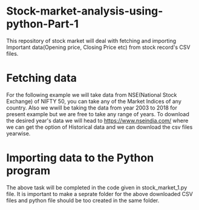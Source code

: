 # Stock-market-analysis-using-python-Part-1
This repository of stock market will deal with fetching and importing Important data(Opening price, Closing Price etc) from stock record's CSV files.
# Fetching data
For the following example we will take data from NSE(National Stock Exchange) of NIFTY 50, you can take any of the Market Indices of any country. Also we wwill be taking the data from year 2003 to 2018 for present example but we are free to take any range of years. To download the desired year's data we will head to https://www.nseindia.com/ where we can get the option of Historical data and we can download the csv files yearwise.
# Importing data to the Python program
The above task will be completed in the code given in stock_market_1.py file. It is important to make a seprate folder for the above downloaded CSV files and python file should be too created in the same folder.

